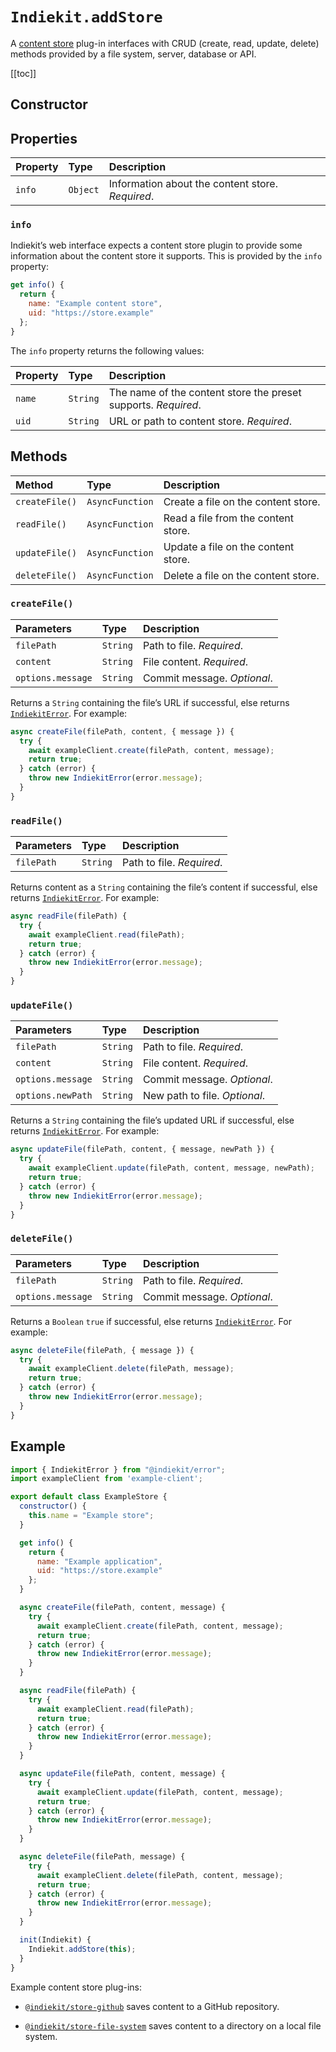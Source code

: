 # `Indiekit.addStore`

A [content store](../../concepts.md#content-store) plug-in interfaces with CRUD (create, read, update, delete) methods provided by a file system, server, database or API.

[[toc]]

## Constructor

<!--@include: .plugin-constructor.md-->

## Properties

| Property | Type | Description |
| :------- | :--- | :---------- |
| `info` | `Object` | Information about the content store. _Required_. |

### `info`

Indiekit’s web interface expects a content store plugin to provide some information about the content store it supports. This is provided by the `info` property:

```js
get info() {
  return {
    name: "Example content store",
    uid: "https://store.example"
  };
}
```

The `info` property returns the following values:

| Property | Type | Description |
| :------- | :--- | :---------- |
| `name` | `String` | The name of the content store the preset supports. _Required_. |
| `uid` | `String` | URL or path to content store. _Required_. |

## Methods

| Method | Type | Description |
| :----- | :--- | :---------- |
| `createFile()` | `AsyncFunction` | Create a file on the content store. |
| `readFile()` | `AsyncFunction` | Read a file from the content store. |
| `updateFile()` | `AsyncFunction` | Update a file on the content store. |
| `deleteFile()` | `AsyncFunction` | Delete a file on the content store. |

### `createFile()`

| Parameters | Type | Description |
| :--------- | :--- | :---------- |
| `filePath` | `String` | Path to file. _Required_. |
| `content` | `String` | File content. _Required_. |
| `options.message` | `String` | Commit message. _Optional_. |

Returns a `String` containing the file’s URL if successful, else returns [`IndiekitError`][]. For example:

```js
async createFile(filePath, content, { message }) {
  try {
    await exampleClient.create(filePath, content, message);
    return true;
  } catch (error) {
    throw new IndiekitError(error.message);
  }
}
```

### `readFile()`

| Parameters | Type | Description |
| :--------- | :--- | :---------- |
| `filePath` | `String` | Path to file. _Required_. |

Returns content as a `String` containing the file’s content if successful, else returns [`IndiekitError`][]. For example:

```js
async readFile(filePath) {
  try {
    await exampleClient.read(filePath);
    return true;
  } catch (error) {
    throw new IndiekitError(error.message);
  }
}
```

### `updateFile()`

| Parameters | Type | Description |
| :--------- | :--- | :---------- |
| `filePath` | `String` | Path to file. _Required_. |
| `content` | `String` | File content. _Required_. |
| `options.message` | `String` | Commit message. _Optional_. |
| `options.newPath` | `String` | New path to file. _Optional_. |

Returns a `String` containing the file’s updated URL if successful, else returns [`IndiekitError`][]. For example:

```js
async updateFile(filePath, content, { message, newPath }) {
  try {
    await exampleClient.update(filePath, content, message, newPath);
    return true;
  } catch (error) {
    throw new IndiekitError(error.message);
  }
}
```

### `deleteFile()`

| Parameters | Type | Description |
| :--------- | :--- | :---------- |
| `filePath` | `String` | Path to file. _Required_. |
| `options.message` | `String` | Commit message. _Optional_. |

Returns a `Boolean` `true` if successful, else returns [`IndiekitError`][]. For example:

```js
async deleteFile(filePath, { message }) {
  try {
    await exampleClient.delete(filePath, message);
    return true;
  } catch (error) {
    throw new IndiekitError(error.message);
  }
}
```

## Example

```js
import { IndiekitError } from "@indiekit/error";
import exampleClient from 'example-client';

export default class ExampleStore {
  constructor() {
    this.name = "Example store";
  }

  get info() {
    return {
      name: "Example application",
      uid: "https://store.example"
    };
  }

  async createFile(filePath, content, message) {
    try {
      await exampleClient.create(filePath, content, message);
      return true;
    } catch (error) {
      throw new IndiekitError(error.message);
    }
  }

  async readFile(filePath) {
    try {
      await exampleClient.read(filePath);
      return true;
    } catch (error) {
      throw new IndiekitError(error.message);
    }
  }

  async updateFile(filePath, content, message) {
    try {
      await exampleClient.update(filePath, content, message);
      return true;
    } catch (error) {
      throw new IndiekitError(error.message);
    }
  }

  async deleteFile(filePath, message) {
    try {
      await exampleClient.delete(filePath, content, message);
      return true;
    } catch (error) {
      throw new IndiekitError(error.message);
    }
  }

  init(Indiekit) {
    Indiekit.addStore(this);
  }
}
```

Example content store plug-ins:

- [`@indiekit/store-github`](https://github.com/getindiekit/indiekit/tree/main/packages/store-github) saves content to a GitHub repository.

- [`@indiekit/store-file-system`](https://github.com/getindiekit/indiekit/tree/main/packages/store-file-system) saves content to a directory on a local file system.

[`IndiekitError`]: error.md
